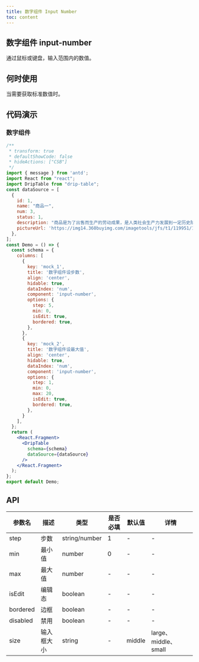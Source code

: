 ```yaml
---
title: 数字组件 Input Number
toc: content
---
```


## 数字组件 input-number

通过鼠标或键盘，输入范围内的数值。

## 何时使用
当需要获取标准数值时。

## 代码演示

### 数字组件
```jsx
/**
 * transform: true
 * defaultShowCode: false
 * hideActions: ["CSB"]
 */
import { message } from 'antd';
import React from "react";
import DripTable from "drip-table";
const dataSource = [
  {
    id: 1,
    name: "商品一",
    num: 3,
    status: 1,
    description: "商品是为了出售而生产的劳动成果，是人类社会生产力发展到一定历史阶段的产物，是用于交换的劳动产品。",
    pictureUrl: 'https://img14.360buyimg.com/imagetools/jfs/t1/119951/14/21336/15771/6218427eE68f8f468/e0647b9b7507755d.png',
  },
];
const Demo = () => {
  const schema = {
    columns: [
      {
        key: 'mock_1',
        title: '数字组件设步数',
        align: 'center',
        hidable: true,
        dataIndex: 'num',
        component: 'input-number',
        options: {
          step: 5,
          min: 0,
          isEdit: true,
          bordered: true,
        },
      },
      {
        key: 'mock_2',
        title: '数字组件设最大值',
        align: 'center',
        hidable: true,
        dataIndex: 'num',
        component: 'input-number',
        options: {
          step: 1,
          min: 0,
          max: 20,
          isEdit: true,
          bordered: true,
        },
      }
    ],
  };
  return (
    <React.Fragment>
      <DripTable
        schema={schema}
        dataSource={dataSource}
      />
    </React.Fragment>
  );
};
export default Demo;
```

## API

| 参数名 | 描述 | 类型 | 是否必填 | 默认值 | 详情 |
| ----- | ---- | ---- | ------ | ---- | ---- |
| step | 步数 | string/number | 1 | - | - |
| min | 最小值 | number | 0 | - | - |
| max | 最大值 | number | - | - | - |
| isEdit | 编辑态 | boolean | - | - | - |
| bordered | 边框 | boolean | - | - | - |
| disabled | 禁用 | boolean | - | - | - |
| size | 输入框大小 | string | - | middle | large、middle、small |
